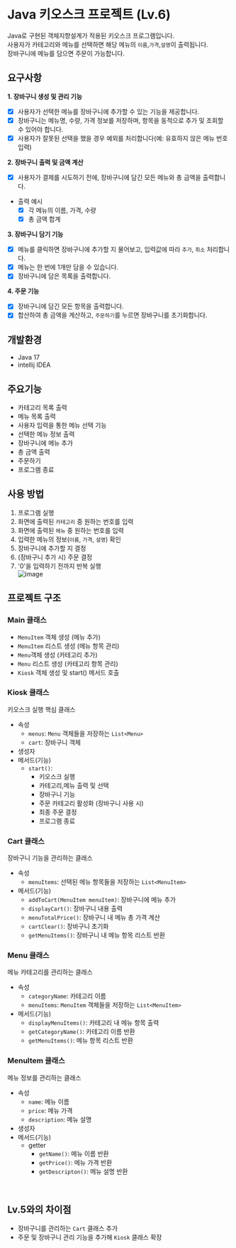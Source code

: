 # Java 키오스크 프로젝트 (Lv.6)
Java로 구현된 객체지향설계가 적용된 키오스크 프로그램입니다.<br>
사용자가 카테고리와 메뉴를 선택하면 해당 메뉴의 `이름`,`가격`,`설명`이 출력됩니다.<br>
장바구니에 메뉴를 담으면 주문이 가능합니다.

## 요구사항
**1. 장바구니 생성 및 관리 기능**
- [x]  사용자가 선택한 메뉴를 장바구니에 추가할 수 있는 기능을 제공합니다.
- [x]  장바구니는 메뉴명, 수량, 가격 정보를 저장하며, 항목을 동적으로 추가 및 조회할 수 있어야 합니다.
- [x]  사용자가 잘못된 선택을 했을 경우 예외를 처리합니다(예: 유효하지 않은 메뉴 번호 입력)

**2. 장바구니 출력 및 금액 계산**
- [x]  사용자가 결제를 시도하기 전에, 장바구니에 담긴 모든 메뉴와 총 금액을 출력합니다.
- 출력 예시
  - [x]  각 메뉴의 이름, 가격, 수량
  - [x]  총 금액 합계

**3. 장바구니 담기 기능**
- [x]  메뉴를 클릭하면 장바구니에 추가할 지 물어보고, 입력값에 따라 `추가`, `취소` 처리합니다.
  - [x]  메뉴는 한 번에 1개만 담을 수 있습니다.
- [x]  장바구니에 담은 목록을 출력합니다.

**4. 주문 기능**
- [x]  장바구니에 담긴 모든 항목을 출력합니다.
- [x]  합산하여 총 금액을 계산하고, `주문하기`를 누르면 장바구니를 초기화합니다.
 
## 개발환경
- Java 17
- intellij IDEA

## 주요기능
- 카테고리 목록 출력
- 메뉴 목록 출력
- 사용자 입력을 통한 메뉴 선택 기능
- 선택한 메뉴 정보 출력
- 장바구니에 메뉴 추가
- 총 금액 출력
- 주문하기
- 프로그램 종료

## 사용 방법
1. 프로그램 실행
2. 화면에 출력된 `카테고리` 중 원하는 번호를 입력
3. 화면에 출력된 `메뉴` 중 원하는 번호를 입력
4. 입력한 메뉴의 정보(`이름`, `가격`, `설명`) 확인
5. 장바구니에 추가할 지 결정
6. (장바구니 추가 시) 주문 결정
7. '0'을 입력하기 전까지 반복 실행<br>
![image](https://github.com/user-attachments/assets/dbf8c66a-59e4-405f-aaa9-5bc8af40bf27)

## 프로젝트 구조
### Main 클래스
- `MenuItem` 객체 생성 (메뉴 추가)
- `MenuItem` 리스트 생성 (메뉴 항목 관리)
- `Menu`객체 생성 (카테고리 추가)
- `Menu` 리스트 생성 (카테고리 항목 관리)
- `Kiosk` 객체 생성 및 start() 메서드 호출
### Kiosk 클래스
키오스크 실행 핵심 클래스
- 속성
  - `menus`: `Menu` 객체들을 저장하는 `List<Menu>`
  - `cart`: 장바구니 객체
- 생성자
- 메서드(기능)
  - `start()`:
      - 키오스크 실행
      - 카테고리,메뉴 출력 및 선택
      - 장바구니 기능
      - 주문 카테고리 활성화 (장바구니 사용 시)
      - 최종 주문 결정
      - 프로그램 종료
### Cart 클래스
장바구니 기능을 관리하는 클래스
- 속성
  - `menuItems`: 선택된 메뉴 항목들을 저장하는 `List<MenuItem>`
- 메서드(기능)
  - `addToCart(MenuItem menuItem)`: 장바구니에 메뉴 추가
  - `displayCart()`: 장바구니 내용 출력
  - `menuTotalPrice()`: 장바구니 내 메뉴 총 가격 계산
  - `cartClear()`: 장바구니 초기화
  - `getMenuItems()`: 장바구니 내 메뉴 항목 리스트 반환
### Menu 클래스
메뉴 카테고리를 관리하는 클래스
- 속성
  - `categoryName`: 카테고리 이름
  - `menuItems`: `MenuItem` 객체들을 저장하는 `List<MenuItem>`
- 메서드(기능)
  - `displayMenuItems()`: 카테고리 내 메뉴 항목 출력
  - `getCategoryName()`: 카테고리 이름 반환
  - `getMenuItems()`: 메뉴 항목 리스트 반환
### MenuItem 클래스 ###
메뉴 정보를 관리하는 클래스
- 속성
  - `name`: 메뉴 이름
  - `price`: 메뉴 가격
  - `description`: 메뉴 설명
- 생성자
- 메서드(기능)
  - getter
    - `getName()`: 메뉴 이름 반환
    - `getPrice()`: 메뉴 가격 반환
    - `getDescripton()`: 메뉴 설명 반환
<br>

## Lv.5와의 차이점
- 장바구니를 관리하는 `Cart` 클래스 추가
- 주문 및 장바구니 관리 기능을 추가해 `Kiosk` 클래스 확장
